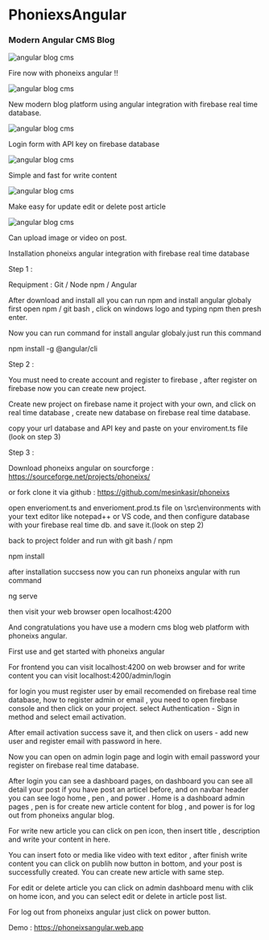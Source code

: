 # PhoniexsAngular

### Modern Angular CMS Blog

![angular blog cms](https://a.fsdn.com/con/app/proj/phoneixs/screenshots/Screenshot_2020-09-24%20AngularBlog%20-%20Copy.jpg/max/max/1)

Fire now with phoneixs angular !!

![angular blog cms](https://a.fsdn.com/con/app/proj/phoneixs/screenshots/Screenshot_2020-09-24%20Angular%20Blog%20CMS%20-%20Phoneixs%20Angular.png/max/max/1)

New modern blog platform using angular integration with firebase real time database.

![angular blog cms](https://a.fsdn.com/con/app/proj/phoneixs/screenshots/Screenshot_2020-09-23%20AngularBlog.png/max/max/1)

Login form with API key on firebase database

![angular blog cms](https://a.fsdn.com/con/app/proj/phoneixs/screenshots/Screenshot_2020-09-24%20AngularBlog.png/max/max/1)

Simple and fast for write content

![angular blog cms](https://a.fsdn.com/con/app/proj/phoneixs/screenshots/Screenshot_2020-09-24%20AngularBlog%281%29.png/max/max/1)

Make easy for update edit or delete post article

![angular blog cms](https://a.fsdn.com/con/app/proj/phoneixs/screenshots/Screenshot_2020-09-23%20AngularBlog%282%29.png/max/max/1)

Can upload image or video on post.


Installation phoneixs angular integration with firebase real time database

Step 1 :

Requipment : Git / Node npm / Angular

After download and install all you can run npm and install angular globaly first open npm / git bash , click on windows logo and typing npm then presh enter.

Now you can run command for install angular globaly.just run this command

npm install -g @angular/cli


Step 2 :

You must need to create account and register to firebase , after register on firebase now you can create new project.

Create new project on firebase name it project with your own, and click on real time database , create new database on firebase real time database.

copy your url database and API key and paste on your enviroment.ts file (look on step 3)


Step 3 :

Download phoneixs angular on sourcforge : https://sourceforge.net/projects/phoneixs/

or fork clone it via github : https://github.com/mesinkasir/phoneixs

open enverioment.ts and enverioment.prod.ts file on \src\environments with your text editor like notepad++ or VS code, and then configure database with your firebase real time db. and save it.(look on step 2)

back to project folder and run with git bash / npm 

npm install

after installation succsess now you can run phoneixs angular with run command

ng serve

then visit your web browser open localhost:4200


And congratulations you have use a modern cms blog web platform with phoneixs angular.


First use and get started with phoneixs angular


For frontend you can visit localhost:4200 on web browser and for write content you can visit localhost:4200/admin/login

for login you must register user by email recomended on firebase real time database, how to register admin or email , you need to open firebase console and then click on your project. select Authentication - Sign in method and select email activation.

After email activation success save it, and then click on users - add new user and register email with password in here.

Now you can open on admin login page and login with email password your register on firebase real time database.



After login you can see a dashboard pages, on dashboard you can see all detail your post if you have post an articel before, and on navbar header you can see logo home , pen , and power . Home is a dashboard admin pages , pen is for create new article content for blog , and power is for log out from phoneixs angular blog.


For write new article you can click on pen icon, then insert title , description and write your content in here.

You can insert foto or media like video with text editor , after finish write content you can click on publih now button in bottom, and your post is successfully created. You can create new article with same step.


For edit or delete article you can click on admin dashboard menu with clik on home icon, and you can select edit or delete in article post list.


For log out from phoneixs angular just click on power button.


Demo : https://phoneixsangular.web.app
